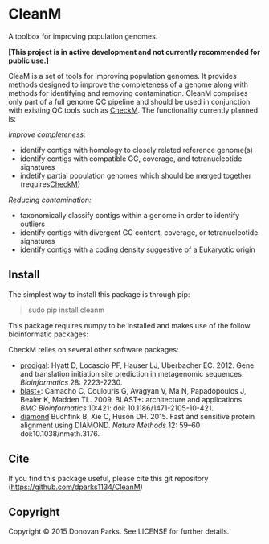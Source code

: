 # CleanM
A toolbox for improving population genomes.

<b>[This project is in active development and not currently recommended for public use.]</b>

CleaM is a set of tools for improving population genomes. It provides methods designed to improve the completeness of a genome along with methods for identifying and removing contamination. CleanM comprises only part of a full genome QC pipeline and should be used in conjunction with existing QC tools such as [CheckM](https://github.com/Ecogenomics/CheckM/wiki). The functionality currently planned is:

<i>Improve completeness:</i>
* identify contigs with homology to closely related reference genome(s)
* identify contigs with compatible GC, coverage, and tetranucleotide signatures
* indetify partial population genomes which should be merged together (requires[CheckM](https://github.com/Ecogenomics/CheckM/wiki))

<i>Reducing contamination:</i>
* taxonomically classify contigs within a genome in order to identify outliers
* identify contigs with divergent GC content, coverage, or tetranucleotide signatures
* identify contigs with a coding density suggestive of a Eukaryotic origin

## Install

The simplest way to install this package is through pip:
> sudo pip install cleanm

This package requires numpy to be installed and makes use of the follow bioinformatic packages:

CheckM relies on several other software packages:

* [prodigal](http://prodigal.ornl.gov/): Hyatt D, Locascio PF, Hauser LJ, Uberbacher EC. 2012. Gene and translation initiation site prediction in metagenomic sequences. <i>Bioinformatics</i> 28: 2223-2230.
* [blast+](http://blast.ncbi.nlm.nih.gov/Blast.cgi?PAGE_TYPE=BlastDocs&DOC_TYPE=Download): Camacho C, Coulouris G, Avagyan V, Ma N, Papadopoulos J, Bealer K, Madden TL. 2009. BLAST+: architecture and applications. <i>BMC Bioinformatics</i> 10:421: doi: 10.1186/1471-2105-10-421.
* [diamond](http://ab.inf.uni-tuebingen.de/software/diamond/) Buchfink B, Xie C, Huson DH. 2015. Fast and sensitive protein alignment using DIAMOND. <i>Nature Methods</i> 12: 59–60 doi:10.1038/nmeth.3176.

## Cite

If you find this package useful, please cite this git repository (https://github.com/dparks1134/CleanM)

## Copyright

Copyright © 2015 Donovan Parks. See LICENSE for further details.
